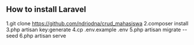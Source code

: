 
## How to install Laravel

1.git clone https://github.com/ndriodna/crud_mahasiswa
2.composer install
3.php artisan key:generate
4.cp .env.example .env
5.php artisan migrate --seed
6.php artisan serve
